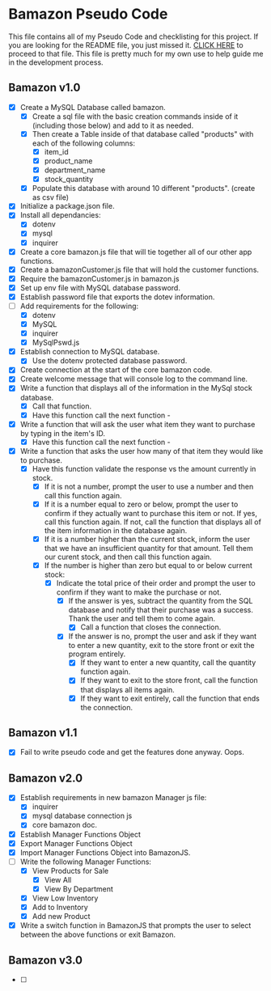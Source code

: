 # Bamazon Pseudo Code
This file contains all of my Pseudo Code and checklisting for this project. If you are looking for the README file, you just missed it. [CLICK HERE](https://github.com/Druidan/Bamazon/blob/master/README.md) to proceed to that file. This file is pretty much for my own use to help guide me in the development process. 

## Bamazon v1.0
- [X] Create a MySQL Database called bamazon.
  - [X] Create a sql file with the basic creation commands inside of it (including those below) and add to it as needed.
  - [X] Then create a Table inside of that database called "products" with each of the following columns:
    - [X] item_id
    - [X] product_name
    - [X] department_name
    - [X] stock_quantity
  - [X] Populate this database with around 10 different "products". (create as csv file)
- [X] Initialize a package.json file.
- [X] Install all dependancies:
  - [X] dotenv
  - [X] mysql
  - [X] inquirer
- [X] Create a core bamazon.js file that will tie together all of our other app functions.
- [X] Create a bamazonCustomer.js file that will hold the customer functions.
- [X] Require the bamazonCustomer.js in bamazon.js
- [X] Set up env file with MySQL database password.
- [X] Establish password file that exports the dotev information.
- [ ] Add requirements for the following:
  - [X] dotenv
  - [X] MySQL
  - [X] inquirer
  - [X] MySqlPswd.js
- [X] Establish connection to MySQL database.
  - [X] Use the dotenv protected database password.
- [X] Create connection at the start of the core bamazon code.
- [X] Create welcome message that will console log to the command line.
- [X] Write a function that displays all of the information in the MySql stock database.
  - [X] Call that function.
  - [X] Have this function call the next function -  
- [X] Write a function that will ask the user what item they want to purchase by typing in the item's ID.
  - [X] Have this function call the next function - 
- [X] Write a function that asks the user how many of that item they would like to purchase.
  - [X] Have this function validate the response vs the amount currently in stock.
    - [X] If it is not a number, prompt the user to use a number and then call this function again.
    - [X] If it is a number equal to zero or below, prompt the user to confirm if they actually want to purchase this item or not. If yes, call this function again. If not, call the function that displays all of the item information in the database again.
    - [X] If it is a number higher than the current stock, inform the user that we have an insufficient quantity for that amount. Tell them our curent stock, and then call this function again.
    - [X] If the number is higher than zero but equal to or below current stock:
      - [X] Indicate the total price of their order and prompt the user to confirm if they want to make the purchase or not.
        - [X] If the answer is yes, subtract the quantity from the SQL database and notify that their purchase was a success. Thank the user and tell them to come again. 
          - [X] Call a function that closes the connection.
        - [X] If the answer is no, prompt the user and ask if they want to enter a new quantity, exit to the store front or exit the program entirely.
          - [X] If they want to enter a new quantity, call the quantity function again.
          - [X] If they want to exit to the store front, call the function that displays all items again.
          - [X] If they want to exit entirely, call the function that ends the connection.

## Bamazon v1.1
- [X] Fail to write pseudo code and get the features done anyway. Oops.

## Bamazon v2.0
- [X] Establish requirements in new bamazon Manager js file:
  - [X] inquirer
  - [X] mysql database connection js
  - [X] core bamazon doc.
- [X] Establish Manager Functions Object
- [X] Export Manager Functions Object
- [X] Import Manager Functions Object into BamazonJS.
- [ ] Write the following Manager Functions:
  - [X] View Products for Sale
    - [X] View All
    - [X] View By Department
  - [X] View Low Inventory
  - [X] Add to Inventory
  - [X] Add new Product
- [X] Write a switch function in BamazonJS that prompts the user to select between the above functions or exit Bamazon.

## Bamazon v3.0
- [ ]

